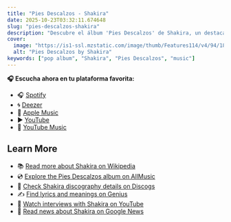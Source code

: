 ```yaml
---
title: "Pies Descalzos - Shakira"
date: 2025-10-23T03:32:11.674648
slug: "pies-descalzos-shakira"
description: "Descubre el álbum 'Pies Descalzos' de Shakira, un destacado de la música pop."
cover:
  image: "https://is1-ssl.mzstatic.com/image/thumb/Features114/v4/94/18/5e/94185e72-fc57-d3ad-51f6-485b8e188c21/dj.abqorqzf.jpg/500x500bb.jpg"
  alt: "Pies Descalzos by Shakira"
keywords: ["pop album", "Shakira", "Pies Descalzos", "music"]
---
```






**🎧 Escucha ahora en tu plataforma favorita:**

- 🎧 [Spotify](https://open.spotify.com/search/Pies%20Descalzos%20Shakira)
- 🌀 [Deezer](https://www.deezer.com/search/Pies%20Descalzos%20Shakira)
- 🍎 [Apple Music](https://music.apple.com/search?term=Pies%20Descalzos%20Shakira)
- ▶️ [YouTube](https://www.youtube.com/results?search_query=Pies%20Descalzos%20Shakira)
- 🎵 [YouTube Music](https://music.youtube.com/search?q=Pies%20Descalzos%20Shakira)

## Learn More

- 📚 [Read more about Shakira on Wikipedia](https://en.wikipedia.org/wiki/Shakira)
- 💿 [Explore the Pies Descalzos album on AllMusic](https://www.allmusic.com/search/albums/Pies+Descalzos)
- 📀 [Check Shakira discography details on Discogs](https://www.discogs.com/search/?q=Pies+Descalzos+Shakira&type=all)
- ✍️ [Find lyrics and meanings on Genius](https://genius.com/search?q=Pies+Descalzos%20Shakira)
- 🎤 [Watch interviews with Shakira on YouTube](https://www.youtube.com/results?search_query=Shakira+interview)
- 📰 [Read news about Shakira on Google News](https://news.google.com/search?q=Shakira)